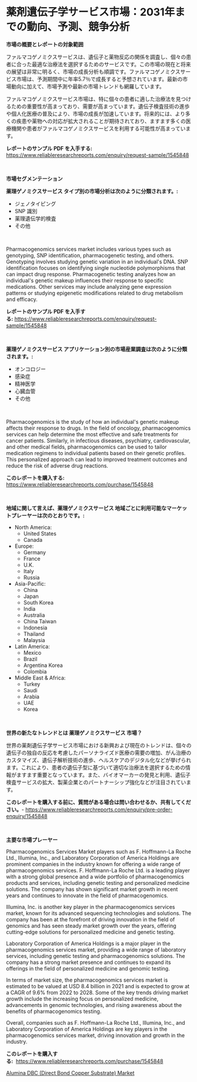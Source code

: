 <p><h1>薬剤遺伝子学サービス市場：2031年までの動向、予測、競争分析</h1></p><p><strong>市場の概要とレポートの対象範囲</strong></p>
<p><p>ファルマコゲノミクスサービスは、遺伝子と薬物反応の関係を調査し、個々の患者に合った最適な治療法を選択するためのサービスです。この市場の現在と将来の展望は非常に明るく、市場の成長分析も順調です。ファルマコゲノミクスサービス市場は、予測期間中に年率5.7％で成長すると予想されています。最新の市場動向に加えて、市場予測や最新の市場トレンドも網羅しています。</p><p>ファルマコゲノミクスサービス市場は、特に個々の患者に適した治療法を見つけるための重要性が高まっており、需要が高まっています。遺伝子検査技術の進歩や個人化医療の普及により、市場の成長が加速しています。将来的には、より多くの疾患や薬物への対応が拡大されることが期待されており、ますます多くの医療機関や患者がファルマコゲノミクスサービスを利用する可能性が高まっています。</p></p>
<p><strong>レポートのサンプル PDF を入手する:</strong> <a href="https://www.reliableresearchreports.com/enquiry/request-sample/1545848">https://www.reliableresearchreports.com/enquiry/request-sample/1545848</a></p>
<p>&nbsp;</p>
<p><strong>市場セグメンテーション</strong></p>
<p><strong>薬理ゲノミクスサービス タイプ別の市場分析は次のように分類されます。:</strong></p>
<p><ul><li>ジェノタイピング</li><li>SNP 識別</li><li>薬理遺伝学的検査</li><li>その他</li></ul></p>
<p>&nbsp;</p>
<p><p>Pharmacogenomics services market includes various types such as genotyping, SNP identification, pharmacogenetic testing, and others. Genotyping involves studying genetic variation in an individual's DNA. SNP identification focuses on identifying single nucleotide polymorphisms that can impact drug response. Pharmacogenetic testing analyzes how an individual's genetic makeup influences their response to specific medications. Other services may include analyzing gene expression patterns or studying epigenetic modifications related to drug metabolism and efficacy.</p></p>
<p><strong>レポートのサンプル PDF を入手する:</strong>&nbsp;<a href="https://www.reliableresearchreports.com/enquiry/request-sample/1545848">https://www.reliableresearchreports.com/enquiry/request-sample/1545848</a></p>
<p>&nbsp;</p>
<p><strong> 薬理ゲノミクスサービス アプリケーション別の市場産業調査は次のように分類されます。:</strong></p>
<p><ul><li>オンコロジー</li><li>感染症</li><li>精神医学</li><li>心臓血管</li><li>その他</li></ul></p>
<p>&nbsp;</p>
<p><p>Pharmacogenomics is the study of how an individual's genetic makeup affects their response to drugs. In the field of oncology, pharmacogenomics services can help determine the most effective and safe treatments for cancer patients. Similarly, in infectious diseases, psychiatry, cardiovascular, and other medical fields, pharmacogenomics can be used to tailor medication regimens to individual patients based on their genetic profiles. This personalized approach can lead to improved treatment outcomes and reduce the risk of adverse drug reactions.</p></p>
<p><strong>このレポートを購入する:</strong>&nbsp; <a href="https://www.reliableresearchreports.com/purchase/1545848">https://www.reliableresearchreports.com/purchase/1545848</a></p>
<p>&nbsp;</p>
<p><strong>地域に関して言えば、薬理ゲノミクスサービス 地域ごとに利用可能なマーケットプレーヤーは次のとおりです。:</strong></p>
<p><ul>
    <li>
        North America:
        <ul>
            <li>United States</li>
            <li>Canada</li>
        </ul>
    </li>
    <li>
        Europe:
        <ul>
            <li>Germany</li>
            <li>France</li>
            <li>U.K.</li>
            <li>Italy</li>
            <li>Russia</li>
        </ul>
    </li>
    <li>
        Asia-Pacific:
        <ul>
            <li>China</li>
            <li>Japan</li>
            <li>South Korea</li>
            <li>India</li>
            <li>Australia</li>
            <li>China Taiwan</li>
            <li>Indonesia</li>
            <li>Thailand</li>
            <li>Malaysia</li>
        </ul>
    </li>
    <li>
        Latin America:
        <ul>
            <li>Mexico</li>
            <li>Brazil</li>
            <li>Argentina Korea</li>
            <li>Colombia</li>
        </ul>
    </li>
    <li>
        Middle East & Africa:
        <ul>
            <li>Turkey</li>
            <li>Saudi</li>
            <li>Arabia</li>
            <li>UAE</li>
            <li>Korea</li>
        </ul>
    </li>
    </ul></p>
<p>&nbsp;</p>
<p><strong>世界の新たなトレンドとは 薬理ゲノミクスサービス 市場？</strong></p>
<p><p>世界の薬剤遺伝子学サービス市場における新興および現在のトレンドは、個々の遺伝子の独自の反応を考慮したパーソナライズド医療の需要の増加、がん治療のカスタマイズ、遺伝子解析技術の進歩、ヘルスケアのデジタル化などが挙げられます。これにより、患者の遺伝子型に基づいて適切な治療法を選択するための情報がますます重要となっています。また、バイオマーカーの発見と利用、遺伝子検査サービスの拡大、製薬企業とのパートナーシップ強化などが注目されています。</p></p>
<p><strong>このレポートを購入する前に、質問がある場合は問い合わせるか、共有してください。</strong>- <a href="https://www.reliableresearchreports.com/enquiry/pre-order-enquiry/1545848">https://www.reliableresearchreports.com/enquiry/pre-order-enquiry/1545848</a></p>
<p>&nbsp;</p>
<p><strong>主要な市場プレーヤー</strong></p>
<p><p>Pharmacogenomics Services Market players such as F. Hoffmann-La Roche Ltd., Illumina, Inc., and Laboratory Corporation of America Holdings are prominent companies in the industry known for offering a wide range of pharmacogenomics services. F. Hoffmann-La Roche Ltd. is a leading player with a strong global presence and a wide portfolio of pharmacogenomics products and services, including genetic testing and personalized medicine solutions. The company has shown significant market growth in recent years and continues to innovate in the field of pharmacogenomics.</p><p>Illumina, Inc. is another key player in the pharmacogenomics services market, known for its advanced sequencing technologies and solutions. The company has been at the forefront of driving innovation in the field of genomics and has seen steady market growth over the years, offering cutting-edge solutions for personalized medicine and genetic testing.</p><p>Laboratory Corporation of America Holdings is a major player in the pharmacogenomics services market, providing a wide range of laboratory services, including genetic testing and pharmacogenomics solutions. The company has a strong market presence and continues to expand its offerings in the field of personalized medicine and genomic testing.</p><p>In terms of market size, the pharmacogenomics services market is estimated to be valued at USD 8.4 billion in 2021 and is expected to grow at a CAGR of 9.6% from 2022 to 2028. Some of the key trends driving market growth include the increasing focus on personalized medicine, advancements in genomic technologies, and rising awareness about the benefits of pharmacogenomics testing.</p><p>Overall, companies such as F. Hoffmann-La Roche Ltd., Illumina, Inc., and Laboratory Corporation of America Holdings are key players in the pharmacogenomics services market, driving innovation and growth in the industry.</p></p>
<p><strong>このレポートを購入する:</strong>&nbsp;&nbsp;<a href="https://www.reliableresearchreports.com/purchase/1545848">https://www.reliableresearchreports.com/purchase/1545848</a></p>
<p><p><a href="https://github.com/danielneavesallisons03mba/Market-Research-Report-List-1/blob/main/alumina-dbc-direct-bond-copper-substrate-market.md">Alumina DBC (Direct Bond Copper Substrate) Market</a></p></p>